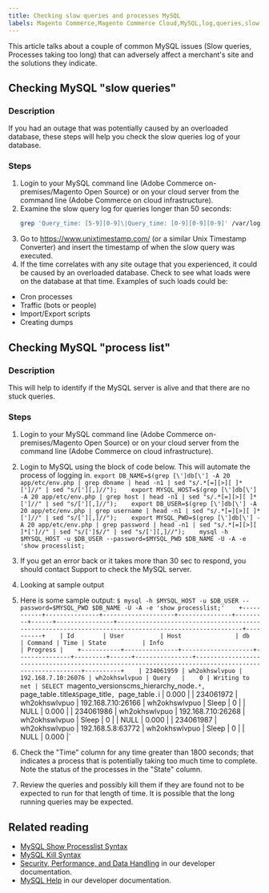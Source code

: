 ```yaml
---
title: Checking slow queries and processes MySQL
labels: Magento Commerce,Magento Commerce Cloud,MySQL,log,queries,slow,troubleshooting,Adobe Commerce,on-premises,cloud infrastructure
---
```


This article talks about a couple of common MySQL issues (Slow queries, Processes taking too long) that can adversely affect a merchant's site and the solutions they indicate.

## Checking MySQL "slow queries"

### Description

If you had an outage that was potentially caused by an overloaded database, these steps will help you check the slow queries log of your database.

### Steps

1. Login to your MySQL command line (Adobe Commerce on-premises/Magento Open Source) or on your cloud server from the command line (Adobe Commerce on cloud infrastructure).
1. Examine the slow query log for queries longer than 50 seconds:
   ```bash
   grep 'Query_time: [5-9][0-9]\|Query_time: [0-9][0-9][0-9]' /var/log/mysql/mysql-slow.log -A 3    
   ```    
1. Go to <https://www.unixtimestamp.com/> (or a similar Unix Timestamp Converter) and insert the timestamp of when the slow query was executed.
1. If the time correlates with any site outage that you experienced, it could be caused by an overloaded database. Check to see what loads were on the database at that time. Examples of such loads could be:

* Cron processes
* Traffic (bots or people)
* Import/Export scripts
* Creating dumps

## Checking MySQL "process list"

### Description

This will help to identify if the MySQL server is alive and that there are no stuck queries.

### Steps

1. Login to your MySQL command line (Adobe Commerce on-premises/Magento Open Source) or on your cloud server from the command line (Adobe Commerce on cloud infrastructure).
1. Login to MySQL using the block of code below. This will automate the process of logging in.     `export DB_NAME=$(grep [\']db[\'] -A 20 app/etc/env.php | grep dbname | head -n1 | sed "s/.*[=][>][ ]*[']//" | sed "s/['][,]//");    export MYSQL_HOST=$(grep [\']db[\'] -A 20 app/etc/env.php | grep host | head -n1 | sed "s/.*[=][>][ ]*[']//" | sed "s/['][,]//");    export DB_USER=$(grep [\']db[\'] -A 20 app/etc/env.php | grep username | head -n1 | sed "s/.*[=][>][ ]*[']//" | sed "s/['][,]//");    export MYSQL_PWD=$(grep [\']db[\'] -A 20 app/etc/env.php | grep password | head -n1 | sed "s/.*[=][>][ ]*[']//" | sed "s/[']$//" | sed "s/['][,]//");    mysql -h $MYSQL_HOST -u $DB_USER --password=$MYSQL_PWD $DB_NAME -U -A -e 'show processlist;`     
1. If you get an error back or it takes more than 30 sec to respond, you should contact Support to check the MySQL server.
1. Looking at sample output

1. Here is some sample output:     `$ mysql -h $MYSQL_HOST -u $DB_USER --password=$MYSQL_PWD $DB_NAME -U -A -e 'show processlist;'    +-----------+---------------+--------------------+---------------+---------+------+----------------+------------------------------------------------------------------------------------------------------+----------+    | Id        | User          | Host               | db            | Command | Time | State          | Info                                                                                                 | Progress |    +-----------+---------------+--------------------+---------------+---------+------+----------------+------------------------------------------------------------------------------------------------------+----------+    | 234061959 | wh2okhswlvpuo | 192.168.7.10:26076 | wh2okhswlvpuo | Query   |    0 | Writing to net | SELECT `magento_versionscms_hierarchy_node`.*, `page_table`.`title` AS `page_title`, `page_table`.`i |    0.000 |    | 234061972 | wh2okhswlvpuo | 192.168.7.10:26166 | wh2okhswlvpuo | Sleep   |    0 |                | NULL                                                                                                 |    0.000 |    | 234061986 | wh2okhswlvpuo | 192.168.7.10:26268 | wh2okhswlvpuo | Sleep   |    0 |                | NULL                                                                                                 |    0.000 |    | 234061987 | wh2okhswlvpuo | 192.168.5.8:63772  | wh2okhswlvpuo | Sleep   |    0 |                | NULL                                                                                                 |    0.000 |`     
1. Check the "Time" column for any time greater than 1800 seconds; that indicates a process that is potentially taking too much time to complete. Note the status of the processes in the "State" column.
1. Review the queries and possibly kill them if they are found not to be expected to run for that length of time. It is possible that the long running queries may be expected.


## Related reading

* [MySQL Show Processlist Syntax](https://dev.mysql.com/doc/refman/8.0/en/show-processlist.html)
* [MySQL Kill Syntax](https://dev.mysql.com/doc/refman/8.0/en/kill.html)
* [Security, Performance, and Data Handling](https://devdocs.magento.com/guides/v2.3/ext-best-practices/extension-coding/security-performance-data-bp.html) in our developer documentation.
* [MySQL Help](https://devdocs.magento.com/guides/v2.3/install-gde/prereq/mysql.html) in our developer documentation.
